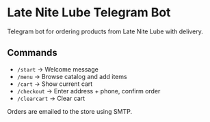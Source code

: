 # Late Nite Lube Telegram Bot

Telegram bot for ordering products from Late Nite Lube with delivery.

## Commands
- `/start` → Welcome message
- `/menu` → Browse catalog and add items
- `/cart` → Show current cart
- `/checkout` → Enter address + phone, confirm order
- `/clearcart` → Clear cart

Orders are emailed to the store using SMTP.
